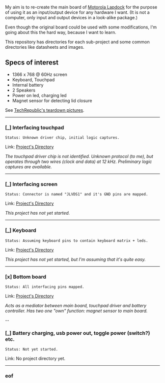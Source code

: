 My aim is to re-create the main board of [Motorola Lapdock](http://www.techrepublic.com/pictures/cracking-open-the-motorola-droid-bionic-lapdock/) for the purpose of using it as an input/output device for any hardware I want. (It is not a computer, only input and output devices in a look-alike package.)

Even though the original board could be used with some modifications, I'm going about this the hard way, because I want to learn.

This repository has directories for each sub-project and some common directories like datasheets and images.


## Specs of interest

* 1366 x 768 @ 60Hz screen
* Keyboard, Touchpad
* Internal battery
* 2 Speakers
* Power on led, charging led
* Magnet sensor for detecting lid closure

See [TechRepublic's teardown pictures](http://www.techrepublic.com/pictures/cracking-open-the-motorola-droid-bionic-lapdock/).

---


### [_] Interfacing touchpad

    Status: Unknown driver chip, initial logic captures.

Link: [Project's Directory](//github.com/gima/motorola_lapdock/tree/master/touchpad)

*The touchpad driver chip is not identified. Unknown protocol (to me), but operates through two wires (clock and data) at 12 kHz. Preliminary logic captures are available.*

---


### [_] Interfacing screen

    Status: Connector is named "JLVDS1" and it's GND pins are mapped.

Link: [Project's Directory](//github.com/gima/motorola_lapdock/tree/master/screen)

*This project has not yet started.*

---


### [_] Keyboard

    Status: Assuming keyboard pins to contain keyboard matrix + leds.

Link: [Project's Directory](//github.com/gima/motorola_lapdock/tree/master/keyboard)

*This project has not yet started, but I'm assuming that it's quite easy.*

---


### [x] Bottom board

    Status: All interfacing pins mapped.

Link: [Project's Directory](//github.com/gima/motorola_lapdock/tree/master/tp_board)

*Acts as a mediator between main board, touchpad driver and battery controller. Has two one "own" function: magnet sensor to main board.*

--

### [_] Battery charging, usb power out, toggle power (switch?) etc.

    Status: Not yet started.

Link: No project directory yet.

---


### eof
